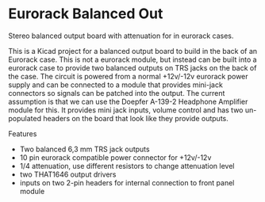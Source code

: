 # Eurorack Balanced Out
Stereo balanced output board with attenuation for in eurorack cases.

This is a Kicad project for a balanced output board to build in the back of an Eurorack case. This is not a eurorack
module, but instead can be built into a eurorack case to provide two balanced outputs on TRS jacks on the back of the case.
The circuit is powered from a normal +12v/-12v eurorack power supply and can be connected to a module that provides
mini-jack connectors so signals can be patched into the output. The current assumption is that we can use the Doepfer A-139-2 
Headphone Amplifier module for this. It provides mini jack inputs, volume control and has two un-populated headers on the board
that look like they provide outputs.

Features
- Two balanced 6,3 mm TRS jack outputs
- 10 pin eurorack compatible power connector for +12v/-12v
- 1/4 attenuation, use different resistors to change attenuation level
- two THAT1646 output drivers
- inputs on two 2-pin headers for internal connection to front panel module
